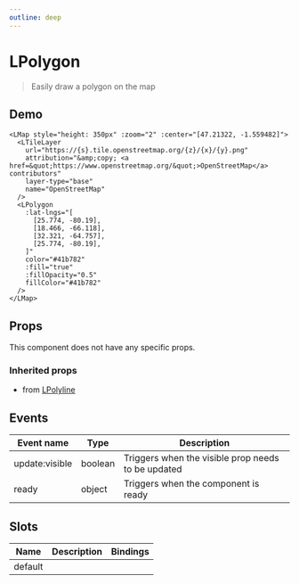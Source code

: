 ```yaml
---
outline: deep
---
```


# LPolygon

> Easily draw a polygon on the map

## Demo

<script setup>
import L from "leaflet";
import "leaflet/dist/leaflet.css";
import { LMap, LTileLayer, LPolygon } from '@vue-leaflet/vue-leaflet';
</script>

<LMap style="height: 350px" :zoom="2" :center="[47.21322, -1.559482]">
  <LTileLayer
    url="https://{s}.tile.openstreetmap.org/{z}/{x}/{y}.png"
    attribution="&amp;copy; <a href=&quot;https://www.openstreetmap.org/&quot;>OpenStreetMap</a> contributors"
    layer-type="base"
    name="OpenStreetMap"
  />
  <LPolygon
    :lat-lngs="[
      [25.774, -80.19],
      [18.466, -66.118],
      [32.321, -64.757],
      [25.774, -80.19],
    ]"
    color="#41b782"
    :fill="true"
    :fillOpacity="0.5"
    fillColor="#41b782"
  />
</LMap>

```vue{8-19}
<LMap style="height: 350px" :zoom="2" :center="[47.21322, -1.559482]">
  <LTileLayer
    url="https://{s}.tile.openstreetmap.org/{z}/{x}/{y}.png"
    attribution="&amp;copy; <a href=&quot;https://www.openstreetmap.org/&quot;>OpenStreetMap</a> contributors"
    layer-type="base"
    name="OpenStreetMap"
  />
  <LPolygon
    :lat-lngs="[
      [25.774, -80.19],
      [18.466, -66.118],
      [32.321, -64.757],
      [25.774, -80.19],
    ]"
    color="#41b782"
    :fill="true"
    :fillOpacity="0.5"
    fillColor="#41b782"
  />
</LMap>
```

## Props

This component does not have any specific props.

### Inherited props

- from [LPolyline](/components/l-polyline)

<!--@include: ./props/polyline-props.md-->

<!--@include: ./props/path-props.md-->

## Events

| Event name     | Type    | Description                                        |
| -------------- | ------- | -------------------------------------------------- |
| update:visible | boolean | Triggers when the visible prop needs to be updated |
| ready          | object  | Triggers when the component is ready               |

## Slots

| Name    | Description | Bindings |
| ------- | ----------- | -------- |
| default |             |          |
